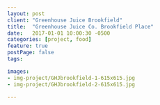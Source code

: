 ```yaml
---
layout: post
client: "Greenhouse Juice Brookfield"
title:  "Greenhouse Juice Co. Brookfield Place"
date:   2017-01-01 10:00:30 -0500
categories: [project, food]
feature: true
postPage: false
tags:

images: 
- img-project/GHJbrookfield-1-615x615.jpg
- img-project/GHJbrookfield-2-615x615.jpg

---
```

